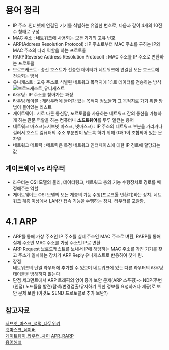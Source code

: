 # 용어 정리
- IP 주소 :인터넷에 연결된 기기를 식별하는 유일한 번호로, 다음과 같이 4개의 10진수 형태로 구성
- MAC 주소 : 네트워크에 사용되는 모든 기기의 고유 번호
- ARP(Address Resolution Protocol) : IP 주소로부터 MAC 주소를 구하는 IP와 MAC 주소의 다리 역할을 하는 프로토콜
- RARP(Reverse Address Resolution Protocol) : MAC 주소를 IP 주소로 변환하는 프로토콜
- 브로드캐스트 : 송신 호스트가 전송한 데이터가 네트워크에 연결된 모든 호스트에 전송되는 방식
- 유니캐스트 : 고유 주소로 식별된 네트워크 목적지에 1:1로 데이터를 전송하는 방식
![브로드캐스트_유니캐스트](https://user-images.githubusercontent.com/90097723/193454554-ddd8c322-7d21-446d-8a1e-e31ed2b62720.png)
- 라우팅 : IP 주소를 찾아가는 과정
- 라우팅 테이블 : 게라우터에 들어가 있는 목적지 정보들과 그 목적지로 가기 위한 방법이 들어있는 리스트
- 게이트웨이 : 서로 다른 통신망, 포르토콜을 사용하는 네트워크 간의 통신을 가능하게 하는 관문 역할을 하는 컴퓨터나 **소프트웨어**를 두루 일컫는 용어
- 네트워크 마스크(=서브넷 마스크, 넷마스크) : IP 주소의 네트워크 부분을 가리거나 걸러서 호스트 컴퓨터의 주소 부분만이 남도록 하기 위해 0과 1이 조합되어 있는 문자열 
- 네트워크 메트릭 : 메트릭은 특정 네트워크 인터페이스에 대한 IP 경로에 할당되는 값 

## 게이트웨이 vs 라우터
- 라우터는 OSI 모델의 물리, 데이터링크, 네트워크 층의 기능 수행장치로 경로를 배정해주는 역할
- 게이트웨이는 OSI 모델의 모든 계층의 기능 수행(프로코톨 변환기)하는 장치. 네트워크 계층 이상에서 LAN간 접속 기능을 수행하는 장치. 라우터를 포괄함.

# 4.1 ARP
- ARP를 통해 가상 주소인 IP 주소를 실제 주소인 MAC 주소로 벼환, RARP를 통해 실제 주소인 MAC 주소를 가상 주소인 IP로 변환
- ARP Request 브로드캐스트를 보내서 IP에 해당하는 MAC 주소를 가진 기기를 찾고 주소가 일치하는 장치가 ARP Reply 유니캐스트로 반응하여 찾게 됨.
- 장점  
  네트워크의 단일 라우터에 추가할 수 있으며 네트워크에 있는 다른 라우터의 라우팅 테이블을 방해하지 않는다
- 단점
  세그먼트에서 ARP 트래픽의 양이 증가
  보안 문제(ARP 스푸핑)-> NDP(주변(인접) 노드들을 발견/탐색/변경검출/유지하기 위한 정보를 요청하거나 제공)로 보안 문제 보완 (이것도 SEND 프로토콜로 추가 보완?)

## 참고자료
[서브넷_마스크_설명_나무위키](https://namu.wiki/w/%EC%84%9C%EB%B8%8C%EB%84%B7%20%EB%A7%88%EC%8A%A4%ED%81%AC)  
[넷마스크_네이버](https://terms.naver.com/entry.naver?docId=830487&cid=42344&categoryId=42344)  
[게이트웨이_라우터_차이](https://puzzle-puzzle.tistory.com/entry/%EB%84%A4%ED%8A%B8%EC%9B%8C%ED%81%AC-%EC%9A%A9%EC%96%B4-%EA%B2%8C%EC%9D%B4%ED%8A%B8%EC%9B%A8%EC%9D%B4-Gateway-%EA%B2%8C%EC%9D%B4%ED%8A%B8%EC%9B%A8%EC%9D%B4%EC%99%80-%EB%9D%BC%EC%9A%B0%ED%84%B0-%EC%B0%A8%EC%9D%B4%EC%A0%90)
[APR_RARP](https://luckyking.tistory.com/entry/ARPRARP-%ED%94%84%EB%A1%9C%ED%86%A0%EC%BD%9CTCPIP-%EC%9D%B8%ED%84%B0%EB%84%B7-%EA%B3%84%EC%B8%B5)  
[용어해설](http://www.ktword.co.kr/test/view/view.php?no=2954)
